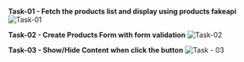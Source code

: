 **Task-01 - Fetch the products list and display using products fakeapi**
![Task-01](https://github.com/mparmilan/Internship_Tasks/assets/171232079/24decd39-d229-4f0a-8497-270cc2c3697b)

**Task-02 - Create Products Form with form validation**
![Task-02](https://github.com/mparmilan/Internship_Tasks/assets/171232079/524893d2-dadc-448a-bcf1-0c29056f3941)

**Task-03 - Show/Hide Content when click the button**
![Task - 03](https://github.com/mparmilan/Internship_Tasks/assets/171232079/3d1c5fda-c8e5-414e-9c0b-1d3011bd3143)
